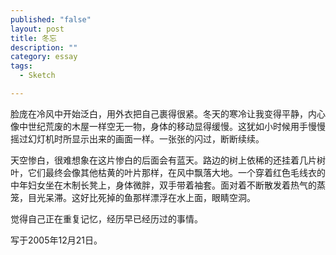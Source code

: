 ```yaml
---
published: "false"
layout: post
title: 冬忘
description: ""
category: essay
tags: 
  - Sketch

---
```


脸庞在冷风中开始泛白，用外衣把自己裹得很紧。冬天的寒冷让我变得平静，内心像中世纪荒废的木屋一样空无一物，身体的移动显得缓慢。这犹如小时候用手慢慢摇过幻灯机时所显示出来的画面一样。一张张的闪过，断断续续。

天空惨白，很难想象在这片惨白的后面会有蓝天。路边的树上依稀的还挂着几片树叶，它们最终会像其他枯黄的叶片那样，在风中飘落大地。一个穿着红色毛线衣的中年妇女坐在木制长凳上，身体微胖，双手带着袖套。面对着不断散发着热气的蒸笼，目光呆滞。这好比死掉的鱼那样漂浮在水上面，眼睛空洞。

觉得自己正在重复记忆，经历早已经历过的事情。

写于2005年12月21日。

